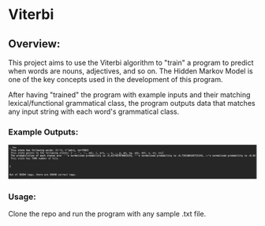 # Viterbi

## Overview: 
This project aims to use the Viterbi algorithm to "train" a program to predict when words are nouns, adjectives, and so on. 
The Hidden Markov Model is one of the key concepts used in the development of this program. 

After having "trained" the program with example inputs and their matching lexical/functional grammatical class, the program
outputs data that matches any input string with each word's grammatical class. 

### Example Outputs: 

![example](https://github.com/ashleysong0418/Viterbi/blob/master/Results/Screen%20Shot%202019-05-20%20at%202.22.30%20AM.png)


### Usage: 
Clone the repo and run the program with any sample .txt file. 
